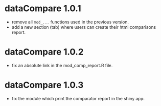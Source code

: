 # dataCompare 1.0.1

* remove all `mod_...` functions used in the previous version.  
* add a new section (tab) where users can create their html comparisons report.  


# dataCompare 1.0.2

* fix an absolute link in the mod_comp_report.R file.


# dataCompare 1.0.3

* fix the module which print the comparator report in the shiny app.
